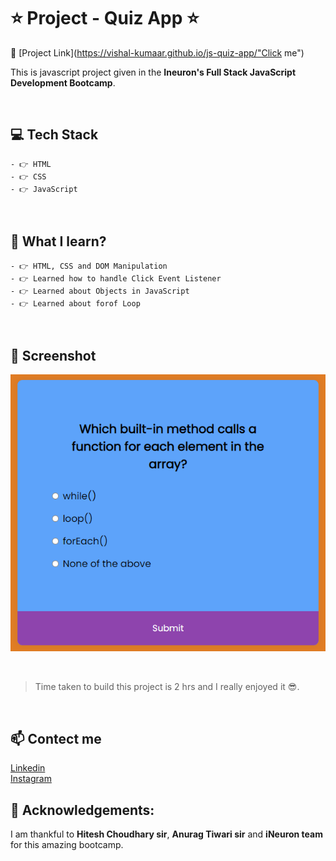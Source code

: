 # ⭐ Project - Quiz App ⭐
🔗 [Project Link](https://vishal-kumaar.github.io/js-quiz-app/"Click me") <br>

This is javascript project given in the **Ineuron's Full Stack JavaScript Development Bootcamp**.


<br>

## 💻 Tech Stack

    - 👉 HTML
    - 👉 CSS
    - 👉 JavaScript

<br>

## 📌 What I learn?

    - 👉 HTML, CSS and DOM Manipulation
    - 👉 Learned how to handle Click Event Listener
    - 👉 Learned about Objects in JavaScript
    - 👉 Learned about forof Loop

<br>

## 📸 Screenshot

![ScreenShot](screenshot.PNG)

<br>

> Time taken to build this project is 2 hrs and I really enjoyed it 😎.

<br>

## 📫 Contect me

[Linkedin](https://www.linkedin.com/in/vishal-kumar-909758228/) <br>
[Instagram](https://www.instagram.com/_vishal.kumar07/?next=%2F)

## 🙌 Acknowledgements:

I am thankful to **Hitesh Choudhary sir**, **Anurag Tiwari sir** and **iNeuron team** for this amazing bootcamp.
